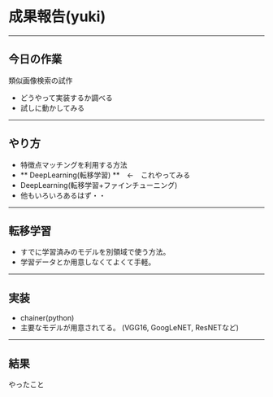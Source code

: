 # 成果報告(yuki)
---
## 今日の作業
類似画像検索の試作
 - どうやって実装するか調べる
 - 試しに動かしてみる
---
## やり方
 - 特徴点マッチングを利用する方法
 - ** DeepLearning(転移学習) **　←　これやってみる
 - DeepLearning(転移学習+ファインチューニング)
 - 他もいろいろあるはず・・
---
## 転移学習
- すでに学習済みのモデルを別領域で使う方法。  
- 学習データとか用意しなくてよくて手軽。  

---
## 実装
- chainer(python)
- 主要なモデルが用意されてる。  (VGG16, GoogLeNET, ResNETなど)  

---
## 結果


やったこと
